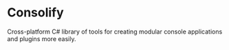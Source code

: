 # Consolify
Cross-platform C# library of tools for creating modular console applications and plugins more easily.
